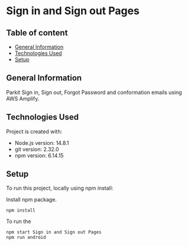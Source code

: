 # Sign in and Sign out Pages
## Table of content
* [General Information](#general-information)
* [Technologies Used](#technologies)
* [Setup](#setup)

## General Information
Parkit Sign in, Sign out, Forgot Password and conformation emails using AWS Amplify.

## Technologies Used
Project is created with:
* Node.js version: 14.8.1
* git version: 2.32.0
* npm version: 6.14.15

## Setup
To run this project, locally using npm install:

Install npm package.
```
npm install
```
To run the 
```
npm start Sign in and Sign out Pages
npm run android
```
